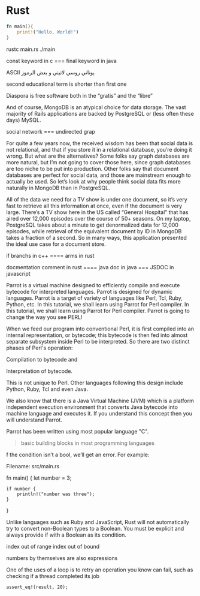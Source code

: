 Rust
====

```rust
fn main(){
    print!("Hello, World!")
}
```
rustc main.rs
./main











const keyword in c === final keyword in java



ASCII يوناني روسي لاتيني و بعض الرموز


second educational term is shorter than first one


Diaspora is free software both in the “gratis” and the “libre” 

And of course, MongoDB is an atypical choice for data storage. The vast majority of Rails applications are backed by PostgreSQL or (less often these days) MySQL.

social network === undirected grap


For quite a few years now, the received wisdom has been that social data is not relational, and that if you store it in a relational database, you’re doing it wrong.
But what are the alternatives? Some folks say graph databases are more natural, but I’m not going to cover those here, since graph databases are too niche to be put into production. Other folks say that document databases are perfect for social data, and those are mainstream enough to actually be used. So let’s look at why people think social data fits more naturally in MongoDB than in PostgreSQL.

All of the data we need for a TV show is under one document, so it’s very fast to retrieve all this information at once, even if the document is very large. There’s a TV show here in the US called “General Hospital” that has aired over 12,000 episodes over the course of 50+ seasons. On my laptop, PostgreSQL takes about a minute to get denormalized data for 12,000 episodes, while retrieval of the equivalent document by ID in MongoDB takes a fraction of a second.
So in many ways, this application presented the ideal use case for a document store.





if branchs in c++ ==== arms in rust

docmentation comment in rust ==== java doc in java === JSDOC in javascript



    
Parrot is a virtual machine designed to efficiently compile and execute bytecode for interpreted languages. Parrot is designed for dynamic languages. Parrot is a target of variety of languages like Perl, Tcl, Ruby, Python, etc. In this tutorial, we shall learn using Parrot for Perl compiler. In this tutorial, we shall learn using Parrot for Perl compiler.
Parrot is going to change the way you see PERL!

When we feed our program into conventional Perl, it is first compiled into an internal representation, or bytecode; this bytecode is then fed into almost separate subsystem inside Perl to be interpreted. So there are two distinct phases of Perl's operation:

Compilation to bytecode and

Interpretation of bytecode.

This is not unique to Perl. Other languages following this design include Python, Ruby, Tcl and even Java.

We also know that there is a Java Virtual Machine (JVM) which is a platform independent execution environment that converts Java bytecode into machine language and executes it. If you understand this concept then you will understand Parrot.

Parrot has been written using most popular language "C".



> basic building blocks in most programming languages


f the condition isn’t a bool, we’ll get an error. For example:

Filename: src/main.rs


fn main() {
    let number = 3;

    if number {
        println!("number was three");
    }
}


 Unlike languages such as Ruby and JavaScript, Rust will not automatically try to convert non-Boolean types to a Boolean. You must be explicit and always provide if with a Boolean as its condition.

index out of range
index out of bound

numbers by themselves are also expressions

One of the uses of a loop is to retry an operation you know can fail, such as checking if a thread completed its job

    assert_eq!(result, 20);
